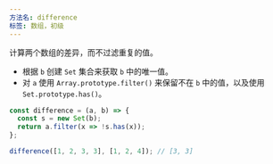 ```yaml
---
方法名: difference
标签: 数组，初级
---
```


计算两个数组的差异，而不过滤重复的值。

- 根据 `b` 创建 `Set` 集合来获取 `b` 中的唯一值。
- 对 `a` 使用 `Array.prototype.filter()` 来保留不在 `b` 中的值，以及使用 `Set.prototype.has()`。

```js
const difference = (a, b) => {
  const s = new Set(b);
  return a.filter(x => !s.has(x));
};
```

```js
difference([1, 2, 3, 3], [1, 2, 4]); // [3, 3]
```
